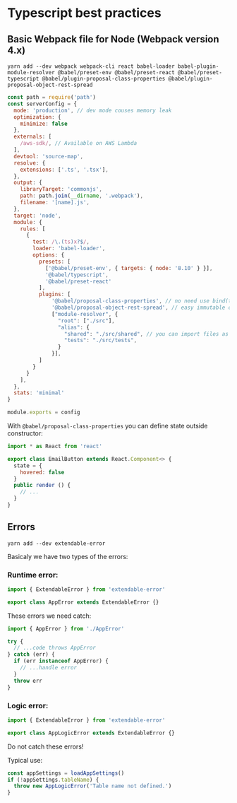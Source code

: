 # Typescript best practices

## Basic Webpack file for Node (Webpack version 4.x)
```
yarn add --dev webpack webpack-cli react babel-loader babel-plugin-module-resolver @babel/preset-env @babel/preset-react @babel/preset-typescript @babel/plugin-proposal-class-properties @babel/plugin-proposal-object-rest-spread 
```

```javascript
const path = require('path')
const serverConfig = {
  mode: 'production', // dev mode couses memory leak
  optimization: {
    minimize: false
  },
  externals: [
    /aws-sdk/, // Available on AWS Lambda
  ],
  devtool: 'source-map',
  resolve: {
    extensions: ['.ts', '.tsx'],
  },
  output: {
    libraryTarget: 'commonjs',
    path: path.join(__dirname, '.webpack'),
    filename: '[name].js',
  },
  target: 'node',
  module: {
    rules: [
      {
        test: /\.(ts)x?$/,
        loader: 'babel-loader',
        options: {
          presets: [
            ['@babel/preset-env', { targets: { node: '8.10' } }],
            '@babel/typescript',
            '@babel/preset-react'
          ],
          plugins: [
              '@babel/proposal-class-properties', // no need use bind(this) for methods in React class constructor
              '@babel/proposal-object-rest-spread', // easy immutable object: const a = { x: 1, ...b } // copy all attributes from b to a
              ["module-resolver", {
                "root": ["./src"],
                "alias": {
                  "shared": "./src/shared", // you can import files as shared/filename
                  "tests": "./src/tests",
                }
              }],
          ]
        }
      }
    ],
  },
  stats: 'minimal'
}

module.exports = config

```

With `@babel/proposal-class-properties` you can define state outside constructor:
```javascript
import * as React from 'react'

export class EmailButton extends React.Component<> {
  state = {
    hovered: false
  }
  public render () {
    // ...
  }
}

```

## Errors

```
yarn add --dev extendable-error
```

Basicaly we have two types of the errors:

### Runtime error:
```javascript
import { ExtendableError } from 'extendable-error'

export class AppError extends ExtendableError {}
```

These errors we need catch:
```javascript
import { AppError } from './AppError'

try {
  // ...code throws AppError    
} catch (err) {
  if (err instanceof AppError) {
    // ...handle error
  }
  throw err
}
```

### Logic error:
```javascript
import { ExtendableError } from 'extendable-error'

export class AppLogicError extends ExtendableError {}
```
Do not catch these errors!

Typical use:
```javascript
const appSettings = loadAppSettings()
if (!appSettings.tableName) {
  throw new AppLogicError('Table name not defined.')
}
```
